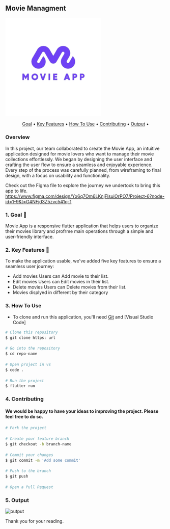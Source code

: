 
## Movie Managment 
<img width="300"  alt="logo" src="assets\logo.png">

<p align ="center">
  <a href="#goal">Goal</a> •
  <a href="#key-features">Key Features</a> •
  <a href="#how-to-use">How To Use</a> •
  <a href="#contributing">Contributing</a> •
  <a href="#output">Output</a> •
</p>

### Overview
In this project, our team collaborated to create the Movie App, an intuitive application designed for movie lovers who want to manage their movie collections effortlessly. We began by designing the user interface and crafting the user flow to ensure a seamless and enjoyable experience. Every step of the process was carefully planned, from wireframing to final design, with a focus on usability and functionality.

Check out the Figma file to explore the journey we undertook to bring this app to life.
https://www.figma.com/design/Yx6q7Om6LKnjFlsuiOrPO7/Project-6?node-id=1-9&t=G4NFjd3Z5zvc541q-1 

### 1. Goal 📖
Movie App is a responsive flutter application that helps users to organize their movies library and profrme main operations through a simple and user-friendly interface.

### 2. Key Features 📱
 To make the application usable, we've added five key features to ensure a seamless user journey:
 - Add movies Users can Add movie to their list.
 - Edit movies Users can Edit movies in their list.
 - Delete movies Users can Delete movies from their list.
 - Movies displyed in different by their category 

 
### 3. How To Use
- To clone and run this application, you'll need [Git](https://git-scm.com) and [Visual Studio Code] 

```bash
# Clone this repository
$ git clone https: url

# Go into the repository
$ cd repo-name

# Open project in vs
$ code .

# Run the project 
$ flutter run
```

### 4. Contributing
#### We would be happy to have your ideas to improving the project. Please feel free to do so.

```bash
# Fork the project

# Create your feature branch
$ git checkout -b branch-name

# Commit your changes
$ git commit -m 'Add some commit'

# Push to the branch
$ git push

# Open a Pull Request

```

### 5. Output
![output](https://github.com/user-attachments/assets/ab04fa45-438c-47a8-8496-9182e37efb5d)


Thank you for your reading.

